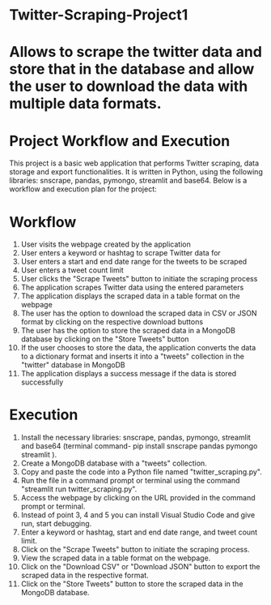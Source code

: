 # Twitter-Scraping-Project1
# Allows to scrape the twitter data and store that in the database and allow the user to download the data with multiple data formats.

# Project Workflow and Execution
This project is a basic web application that performs Twitter scraping, data storage and export functionalities. It is written in Python, using the following libraries: snscrape, pandas, pymongo, streamlit and base64. Below is a workflow and execution plan for the project:

# Workflow
1. User visits the webpage created by the application
2. User enters a keyword or hashtag to scrape Twitter data for
3. User enters a start and end date range for the tweets to be scraped
4. User enters a tweet count limit
5. User clicks the "Scrape Tweets" button to initiate the scraping process
6. The application scrapes Twitter data using the entered parameters
7. The application displays the scraped data in a table format on the webpage
8. The user has the option to download the scraped data in CSV or JSON format by clicking on the respective download buttons
9. The user has the option to store the scraped data in a MongoDB database by clicking on the "Store Tweets" button
10. If the user chooses to store the data, the application converts the data to a dictionary format and inserts it into a "tweets" collection in the "twitter" database     in MongoDB
11. The application displays a success message if the data is stored successfully

# Execution
1. Install the necessary libraries: snscrape, pandas, pymongo, streamlit and base64 (terminal command-  pip install snscrape pandas pymongo streamlit ).
2. Create a MongoDB database with a "tweets" collection.
3. Copy and paste the code into a Python file named "twitter_scraping.py".
4. Run the file in a command prompt or terminal using the command "streamlit run twitter_scraping.py".
5. Access the webpage by clicking on the URL provided in the command prompt or terminal.
6. Instead of point 3, 4 and 5 you can install Visual Studio Code and give run, start debugging.  
7. Enter a keyword or hashtag, start and end date range, and tweet count limit.
8. Click on the "Scrape Tweets" button to initiate the scraping process.
9. View the scraped data in a table format on the webpage.
10. Click on the "Download CSV" or "Download JSON" button to export the scraped data in the respective format.
11. Click on the "Store Tweets" button to store the scraped data in the MongoDB database.
